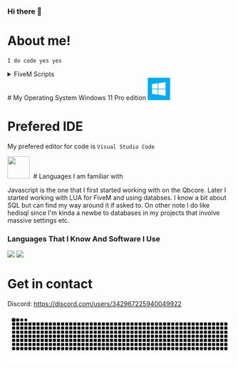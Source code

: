 ### Hi there 👋

<!--
**InjustableCustoms/InjustableCustoms** is a ✨ _special_ ✨ repository because its `README.md` (this file) appears on your GitHub profile.

# readme
 aboutme

<!-- Main About Me -->
# About me!
```
I do code yes yes
```
<!-- Main About Me -->

<!-- Last Gaming Videos -->
<!-- # Latest Video's -->
<!-- Last Gaming Videos -->
<details>
  <summary>FiveM Scripts</summary>

</details>
<!-- Languages / Tools -->
# My Operating System
Windows 11 Pro edition

<img src="https://github.com/edent/SuperTinyIcons/blob/master/images/svg/windows.svg" width=50 height=50>

# Prefered IDE
My prefered editor for code is `Visual Studio Code`

<img src="https://upload.wikimedia.org/wikipedia/commons/9/9a/Visual_Studio_Code_1.35_icon.svg" width=50 height=50>
<img src"https://raw.githubusercontent.com/RedMeansWar/RedMeansWar/output/github-contribution-grid-snake-dark.svg>
# Languages I am familiar with

Javascript is the one that I first started working with on the Qbcore. Later I started working with LUA for FiveM and using databses. I know a bit about SQL but can find my way around it if asked to. On other note I do like hedisql since I'm kinda a newbe to databases in my projects that involve massive settings etc.

### Languages That I Know And Software I Use
<img src="https://skillicons.dev/icons?i=cs,nodejs,py,html,js,css,lua,mysql" />
<img src="https://skillicons.dev/icons?i=visualstudio,vscode,git,discord,ps,windows,github" />
<!-- Languages / Tools -->

<!-- Contact Me -->
# Get in contact
Discord: https://discord.com/users/342967225940049922



<img src="https://raw.githubusercontent.com/RedMeansWar/RedMeansWar/output/github-contribution-grid-snake-dark.svg" alt="Snake Animation">

<!-- Contact Me -->

